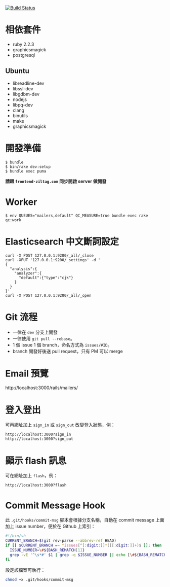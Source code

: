 [![Build Status](https://semaphoreci.com/api/v1/projects/a08f57bd-e891-4bb0-8e0f-60b00a5d993d/402412/badge.svg)](https://semaphoreci.com/billtag/ziltag-com)

# 相依套件

- ruby 2.2.3
- graphicsmagick
- postgresql

## Ubuntu

- libreadline-dev
- libssl-dev
- libgdbm-dev
- nodejs
- libpq-dev
- clang
- binutils
- make
- graphicsmagick

# 開發準備

```
$ bundle
$ bin/rake dev:setup
$ bundle exec puma
```

**請跟 `frontend-ziltag.com` 同步開啟 server 做開發**

# Worker

```
$ env QUEUES="mailers,default" QC_MEASURE=true bundle exec rake qc:work
```

# Elasticsearch 中文斷詞設定

```
curl -X POST 127.0.0.1:9200/_all/_close
curl -XPUT '127.0.0.1:9200/_settings' -d '
{
  "analysis":{
    "analyzer":{
      "default":{"type":"cjk"}
    }
  }
}'
curl -X POST 127.0.0.1:9200/_all/_open
```

# Git 流程

- 一律在 `dev` 分支上開發
- 一律使用 `git pull --rebase`。
- 1 個 issue 1 個 branch，命名方式為 `issues/#ID`。
- branch 開發好後送 pull request，只有 PM 可以 merge

# Email 預覽

http://localhost:3000/rails/mailers/

# 登入登出

可再網址加上 `sign_in` 或 `sign_out` 改變登入狀態，例：

```
http://localhost:3000?sign_in
http://localhost:3000?sign_out
```

# 顯示 flash 訊息

可在網址加上 `flash`，例：

```
http://localhost:3000?flash
```

# Commit Message Hook

此 `.git/hooks/commit-msg` 腳本會根據分支名稱，自動在 commit message 上面加上 issue number，便於在 Github 上索引：

```sh
#!/bin/sh
CURRENT_BRANCH=$(git rev-parse --abbrev-ref HEAD)
if [[ $CURRENT_BRANCH =~ ^issues[^[:digit:]]*([[:digit:]]+)$ ]]; then
  ISSUE_NUMBER=\#${BASH_REMATCH[1]}
  grep -vE '^\s*#' $1 | grep -q $ISSUE_NUMBER || echo [\#${BASH_REMATCH[1]}] >> $1
fi
```

設定該檔案可執行：

```sh
chmod +x .git/hooks/commit-msg
```

